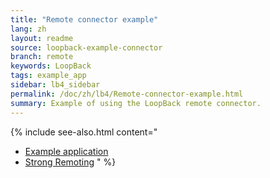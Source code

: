 ```yaml
---
title: "Remote connector example"
lang: zh
layout: readme
source: loopback-example-connector
branch: remote
keywords: LoopBack
tags: example_app
sidebar: lb4_sidebar
permalink: /doc/zh/lb4/Remote-connector-example.html
summary: Example of using the LoopBack remote connector.
---
```

{% include see-also.html content="
- [Example application](Remote-connector-example.html)
- [Strong Remoting](Strong-Remoting.html)
" %}
